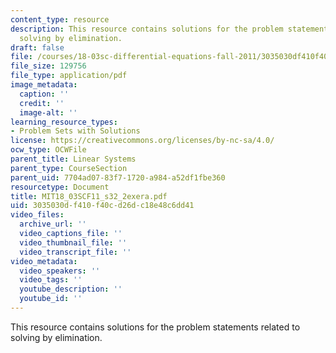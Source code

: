 ```yaml
---
content_type: resource
description: This resource contains solutions for the problem statements related to
  solving by elimination.
draft: false
file: /courses/18-03sc-differential-equations-fall-2011/3035030df410f40cd26dc18e48c6dd41_MIT18_03SCF11_s32_2exera.pdf
file_size: 129756
file_type: application/pdf
image_metadata:
  caption: ''
  credit: ''
  image-alt: ''
learning_resource_types:
- Problem Sets with Solutions
license: https://creativecommons.org/licenses/by-nc-sa/4.0/
ocw_type: OCWFile
parent_title: Linear Systems
parent_type: CourseSection
parent_uid: 7704ad07-83f7-1720-a984-a52df1fbe360
resourcetype: Document
title: MIT18_03SCF11_s32_2exera.pdf
uid: 3035030d-f410-f40c-d26d-c18e48c6dd41
video_files:
  archive_url: ''
  video_captions_file: ''
  video_thumbnail_file: ''
  video_transcript_file: ''
video_metadata:
  video_speakers: ''
  video_tags: ''
  youtube_description: ''
  youtube_id: ''
---
```

This resource contains solutions for the problem statements related to solving by elimination.